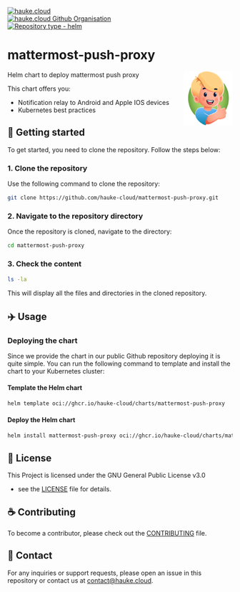 

<a href="https://hauke.cloud" target="_blank"><img src="https://img.shields.io/badge/home-hauke.cloud-brightgreen" alt="hauke.cloud" style="display: block;" /></a>
<a href="https://github.com/hauke-cloud" target="_blank"><img src="https://img.shields.io/badge/github-hauke.cloud-blue" alt="hauke.cloud Github Organisation" style="display: block;" /></a>
<a href="https://github.com/hauke-cloud/readme-management" target="_blank"><img src="https://img.shields.io/badge/template-helm-orange" alt="Repository type - helm" style="display: block;" /></a>


# mattermost-push-proxy


<img src="https://raw.githubusercontent.com/hauke-cloud/.github/main/resources/img/organisation-logo-small.png" alt="hauke.cloud logo" width="109" height="123" align="right">


Helm chart to deploy mattermost push proxy

This chart offers you:
- Notification relay to Android and Apple IOS devices
- Kubernetes best practices





## 🚀 Getting started
To get started, you need to clone the repository. Follow the steps below:

### 1. Clone the repository

Use the following command to clone the repository:

```bash
git clone https://github.com/hauke-cloud/mattermost-push-proxy.git
```

### 2. Navigate to the repository directory

Once the repository is cloned, navigate to the directory:

```bash
cd mattermost-push-proxy
```

### 3. Check the content

```bash
ls -la
```

This will display all the files and directories in the cloned repository.



## :airplane: Usage
### Deploying the chart

Since we provide the chart in our public Github repository deploying it is
quite simple. You can run the following command to template and install the chart to your Kubernetes cluster:

#### Template the Helm chart

```bash
helm template oci://ghcr.io/hauke-cloud/charts/mattermost-push-proxy
```

#### Deploy the Helm chart

```bash
helm install mattermost-push-proxy oci://ghcr.io/hauke-cloud/charts/mattermost-push-proxy --version 1.0.0
```



## 📄 License

This Project is licensed under the GNU General Public License v3.0

- see the [LICENSE](LICENSE) file for details.


## :coffee: Contributing

To become a contributor, please check out the [CONTRIBUTING](CONTRIBUTING.md) file.


## :email: Contact

For any inquiries or support requests, please open an issue in this
repository or contact us at [contact@hauke.cloud](mailto:contact@hauke.cloud).


